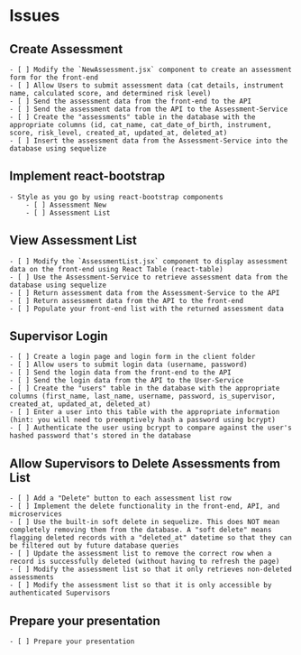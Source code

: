 # Issues

## Create Assessment

    - [ ] Modify the `NewAssessment.jsx` component to create an assessment form for the front-end
    - [ ] Allow Users to submit assessment data (cat details, instrument name, calculated score, and determined risk level)
    - [ ] Send the assessment data from the front-end to the API
    - [ ] Send the assessment data from the API to the Assessment-Service
    - [ ] Create the "assessments" table in the database with the appropriate columns (id, cat_name, cat_date_of_birth, instrument, score, risk_level, created_at, updated_at, deleted_at)
    - [ ] Insert the assessment data from the Assessment-Service into the database using sequelize

## Implement react-bootstrap

    - Style as you go by using react-bootstrap components
        - [ ] Assessment New
        - [ ] Assessment List

## View Assessment List

    - [ ] Modify the `AssessmentList.jsx` component to display assessment data on the front-end using React Table (react-table)
    - [ ] Use the Assessment-Service to retrieve assessment data from the database using sequelize
    - [ ] Return assessment data from the Assessment-Service to the API
    - [ ] Return assessment data from the API to the front-end
    - [ ] Populate your front-end list with the returned assessment data

## Supervisor Login

    - [ ] Create a login page and login form in the client folder
    - [ ] Allow users to submit login data (username, password)
    - [ ] Send the login data from the front-end to the API
    - [ ] Send the login data from the API to the User-Service
    - [ ] Create the "users" table in the database with the appropriate columns (first_name, last_name, username, password, is_supervisor, created_at, updated_at, deleted_at)
    - [ ] Enter a user into this table with the appropriate information (hint: you will need to preemptively hash a password using bcrypt)
    - [ ] Authenticate the user using bcrypt to compare against the user's hashed password that's stored in the database

## Allow Supervisors to Delete Assessments from List

    - [ ] Add a "Delete" button to each assessment list row
    - [ ] Implement the delete functionality in the front-end, API, and microservices
    - [ ] Use the built-in soft delete in sequelize. This does NOT mean completely removing them from the database. A "soft delete" means flagging deleted records with a "deleted_at" datetime so that they can be filtered out by future database queries
    - [ ] Update the assessment list to remove the correct row when a record is successfully deleted (without having to refresh the page)
    - [ ] Modify the assessment list so that it only retrieves non-deleted assessments
    - [ ] Modify the assessment list so that it is only accessible by authenticated Supervisors

## Prepare your presentation

    - [ ] Prepare your presentation
